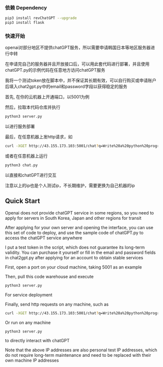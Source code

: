 ### 依赖 Dependency
```bash
pip3 install revChatGPT --upgrade
pip3 install flask
```

### 快速开始
openai对部分地区不提供chatGPT服务，所以需要申请韩国日本等地区服务器进行中转

在申请完自己的服务器并且开放接口后，可以用此套代码进行部署，并且使用chatGPT.py的示例代码在任意地方访问chatGPT服务

我将一个测试token放在脚本中，并不保证其长期有效，可以自行购买或申请账户后填入chat2gpt.py中的email和password字段以获得稳定的服务

首先, 在你的云机器上开通端口，以5001为例

然后，拉取本代码仓库并执行 
```bash
python3 server.py
``` 
以进行服务部署

最后，在任意机器上发http请求，如
```bash
curl -XGET http://43.155.173.103:5001/chat?q=Write%20a%20python%20program%20to%20reverse%20a%20list
```
或者在任意机器上运行
```bash
python3 chat.py
```
以直接和chatGPT进行交互

注意以上的ip也是个人测试ip，不长期维护，需要更换为自己机器的ip

## Quick Start
Openai does not provide chatGPT service in some regions, so you need to apply for servers in South Korea, Japan and other regions for transit

After applying for your own server and opening the interface, you can use this set of code to deploy, and use the sample code of chatGPT.py to access the chatGPT service anywhere

I put a test token in the script, which does not guarantee its long-term validity. You can purchase it yourself or fill in the email and password fields in chat2gpt.py after applying for an account to obtain stable services

First, open a port on your cloud machine, taking 5001 as an example

Then, pull this code warehouse and execute
```bash
python3 server.py
``` 
For service deployment

Finally, send http requests on any machine, such as
```bash
curl -XGET http://43.155.173.103:5001/chat?q=Write%20a%20python%20program%20to%20reverse%20a%20list
```
Or run on any machine
```bash
python3 server.py
```
to directly interact with chatGPT

Note that the above IP addresses are also personal test IP addresses, which do not require long-term maintenance and need to be replaced with their own machine IP addresses


